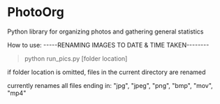 PhotoOrg
========

Python library for organizing photos and gathering general statistics

How to use:
-----RENAMING IMAGES TO DATE & TIME TAKEN--------

> python run_pics.py [folder location]

if folder location is omitted, files in the current directory are renamed

currently renames all files ending in: 
"jpg", "jpeg", "png", "bmp", "mov", "mp4"

